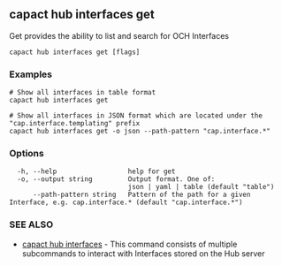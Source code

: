 ## capact hub interfaces get

Get provides the ability to list and search for OCH Interfaces

```
capact hub interfaces get [flags]
```

### Examples

```
# Show all interfaces in table format
capact hub interfaces get

# Show all interfaces in JSON format which are located under the "cap.interface.templating" prefix 
capact hub interfaces get -o json --path-pattern "cap.interface.*"

```

### Options

```
  -h, --help                  help for get
  -o, --output string         Output format. One of:
                              json | yaml | table (default "table")
      --path-pattern string   Pattern of the path for a given Interface, e.g. cap.interface.* (default "cap.interface.*")
```

### SEE ALSO

* [capact hub interfaces](capact_hub_interfaces.md)	 - This command consists of multiple subcommands to interact with Interfaces stored on the Hub server


